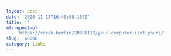 ```yaml
---
layout: post
date: '2020-11-13T16:40:08.157Z'
title: ''
mf-repost-of:
  - 'https://sneak.berlin/20201112/your-computer-isnt-yours/'
slug: '60008'
category: links
---
```

